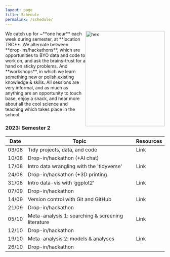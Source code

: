 ```yaml
---
layout: page
title: Schedule
permalink: /schedule/
---
```

<img src="{{ site.baseurl }}/assets/hex.png" title="hex" style="float:right;" width="250" height="300">
We catch up for ~**one hour** each week during semester, at **location TBC**. We alternate between **drop-ins/hackathons**, which are opportunities to BYO data and code to work on, and ask the brains-trust for a hand on sticky problems. And **workshops**, in which we learn something new or polish existing knowledge & skills. All sessions are very informal, and as much as anything are an opportunity to touch base, enjoy a snack, and hear more about all the cool science and teaching which takes place in the school.

### 2023: Semester 2

| Date | Topic | Resources |
|------|-------| ------- |
| 03/08 | Tidy projects, data, and code | Link |
| 10/08 | Drop-in/hackathon (+AI chat) |  |
| 17/08 | Intro data wrangling with the 'tidyverse' | Link |
| 24/08 | Drop-in/hackathon (+3D printing|  |
| 31/08 | Intro data-vis with ‘ggplot2’ | Link | 
| 07/09 | Drop-in/hackathon |  |
| 14/09 | Version control with Git and GitHub | Link |
| 21/09 | Drop-in/hackathon |  |
| 05/10 | Meta-analysis 1: searching & screening literature  | Link |
| 12/10 | Drop-in/hackathon |  |
| 19/10 | Meta-analysis 2: models & analyses | Link | 
| 26/10 | Drop-in/hackathon |  |